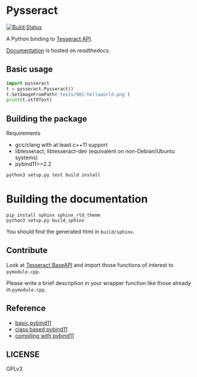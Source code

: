 Pysseract
=========

[![Build Status](https://travis-ci.org/xiahongze/pysseract.svg?branch=master)](https://travis-ci.org/xiahongze/pysseract)

A Python binding to [Tesseract API](https://github.com/tesseract-ocr/tesseract).

[Documentation](https://pysseract.readthedocs.io/en/latest/pysseract.html) is hosted on *readthedocs*.

## Basic usage

```python
import pysseract
t = pysseract.Pysseract()
t.SetImageFromPath('tests/001-helloworld.png')
print(t.utf8Text)
```

## Building the package

Requirements

- gcc/clang with at least c++11 support
- libtesseract, libtesseract-dev (equivalent on non-Debian/Ubuntu systems)
- pybind11>=2.2

```bash
python3 setup.py test build install
```

# Building the documentation

```
pip install sphinx sphinx_rtd_theme
python3 setup.py build_sphinx
```

You should find the generated html in `build/sphinx`.

## Contribute

Look at [Tesseract BaseAPI](https://github.com/tesseract-ocr/tesseract/blob/master/src/api/baseapi.cpp)
and import those functions of interest to `pymodule.cpp`.

Please write a brief description in your wrapper function like those already in `pymodule.cpp`.

## Reference

- [basic pybind11](https://pybind11.readthedocs.io/en/master/basics.html)
- [class based pybind11](https://pybind11.readthedocs.io/en/master/classes.html)
- [compiling with pybind11](https://pybind11.readthedocs.io/en/master/compiling.html)

## LICENSE

GPLv3
